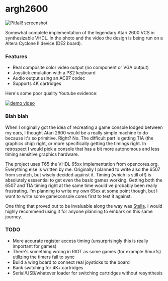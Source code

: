 argh2600
========
![Pitfall! screenshot](https://pbs.twimg.com/media/Bi6MAIgCIAEwDMb.jpg:large)

Somewhat complete implementation of the legendary Atari 2600 VCS in synthesizable VHDL. In the photo and the video the design is being run on a Altera Cyclone II device (DE2 board). 

### Features
* Real composite color video output (no component or VGA output)
* Joystick emulation with a PS2 keyboard
* Audio output using an AC97 codec
* Supports 4K cartridges

Here's some poor quality Youtube evidence:

[![demo video](http://img.youtube.com/vi/2uOF36kC1Qw/0.jpg)](http://www.youtube.com/watch?v=2uOF36kC1Qw)

### Blah blah
When I originally got the idea of recreating a game console lodged between my ears, I thought Atari 2600 would be a really simple machine to do because it's so primitive. Right? No. The difficult part is getting TIA (the graphics chip) right, or more specifically getting the timings right. In retrospect I would pick a console that has a bit more autonomous and less timing sensitive graphics hardware.

The project uses T65 the VHDL 65xx implementation from opencores.org. Everything else is written by me. Originally I planned to write also the 6507 from scratch, but wisely decided against it. Timing (which is still off) is absolutely esssential to get even the basic games working. Getting both the 6507 and TIA timing right at the same time would've probably been really frustrating. I'm planning to write my own 65xx at some point though, but I want to write some gameconsole cores first to test it against.

One thing that proved out to be invaluable along the way was [Stella](https://stella-emu.github.io/). I would highly recommend using it for anyone planning to embark on this same journey.

### TODO
* More accurate register access timing (unsurprisingly this is really important for games)
* There's something wrong in RIOT as some games (for example Smurfs) utilizing the timers fail to sync
* Build a wing board to connect real joysticks to the board
* Bank switching for 4K+ cartridges
* Serial/USB/whatever loader for switching cartridges without resynthesis



